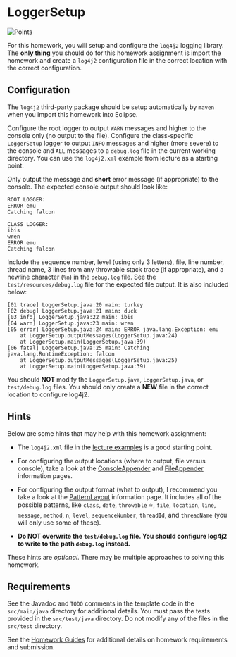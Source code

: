 LoggerSetup
=================================================

![Points](../../blob/badges/points.svg)

For this homework, you will setup and configure the `log4j2` logging library. The **only thing** you should do for this homework assignment is import the homework and create a `log4j2` configuration file in the correct location with the correct configuration.

## Configuration

The `log4j2` third-party package should be setup automatically by `maven` when you import this homework into Eclipse.

Configure the root logger to output `WARN` messages and higher to the console only (no output to the file). Configure the class-specific `LoggerSetup` logger to output `INFO` messages and higher (more severe) to the console and `ALL` messages to a `debug.log` file in the current working directory. You can use the `log4j2.xml` example from lecture as a starting point.

Only output the message and **short** error message (if appropriate) to the console. The expected console output should look like:

```
ROOT LOGGER:
ERROR emu
Catching falcon

CLASS LOGGER:
ibis
wren
ERROR emu
Catching falcon
```

Include the sequence number, level (using only 3 letters), file, line number, thread name, 3 lines from any throwable stack trace (if appropriate), and a newline character (`%n`) in the `debug.log` file. See the `test/resources/debug.log` file for the expected file output. It is also included below:

```
[01 trace] LoggerSetup.java:20 main: turkey 
[02 debug] LoggerSetup.java:21 main: duck 
[03 info] LoggerSetup.java:22 main: ibis 
[04 warn] LoggerSetup.java:23 main: wren 
[05 error] LoggerSetup.java:24 main: ERROR java.lang.Exception: emu
	at LoggerSetup.outputMessages(LoggerSetup.java:24)
	at LoggerSetup.main(LoggerSetup.java:39)
[06 fatal] LoggerSetup.java:25 main: Catching java.lang.RuntimeException: falcon
	at LoggerSetup.outputMessages(LoggerSetup.java:25)
	at LoggerSetup.main(LoggerSetup.java:39)
```

You should **NOT** modify the `LoggerSetup.java`, `LoggerSetup.java`, or `test/debug.log` files. You should only create a **NEW** file in the correct location to configure log4j2.

## Hints ##

Below are some hints that may help with this homework assignment:

  - The `log4j2.xml` file in the [lecture examples](https://github.com/usf-cs272-fall2021/lectures/blob/main/Debugging/src/main/resources/log4j2.xml) is a good starting point.

  - For configuring the output locations (where to output, file versus console), take a look at the [ConsoleAppender](https://logging.apache.org/log4j/2.x/manual/appenders.html#ConsoleAppender) and [FileAppender](https://logging.apache.org/log4j/2.x/manual/appenders.html#FileAppender) information pages.

  - For configuring the output format (what to output), I recommend you take a look at the [PatternLayout](https://logging.apache.org/log4j/2.x/manual/layouts.html#PatternLayout) information page. It includes all of the possible patterns, like `class`, `date`, `throwable` :star:, `file`, `location`, `line`, `message`, `method`, `n`, `level`, `sequenceNumber`, `threadId`, and `threadName` (you will only use some of these).

  - **Do NOT overwrite the `test/debug.log` file. You should configure log4j2 to write to the path `debug.log` instead.**

These hints are *optional*. There may be multiple approaches to solving this homework.

## Requirements ##

See the Javadoc and `TODO` comments in the template code in the `src/main/java` directory for additional details. You must pass the tests provided in the `src/test/java` directory. Do not modify any of the files in the `src/test` directory.

See the [Homework Guides](https://usf-cs272-fall2021.github.io/guides/homework/) for additional details on homework requirements and submission.

